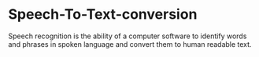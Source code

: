 # Speech-To-Text-conversion
Speech recognition is the ability of a computer software to identify words and phrases in spoken language and convert them to human readable text.
